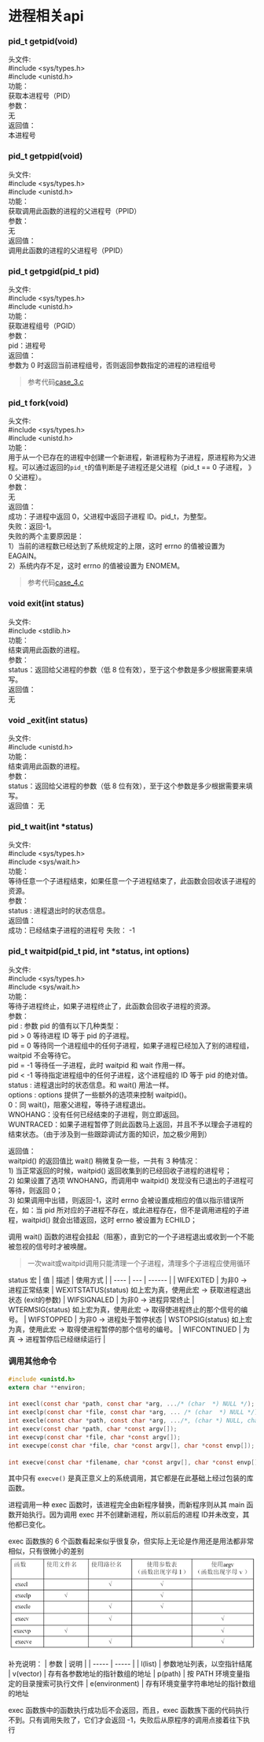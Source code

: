 进程相关api
===


### pid_t getpid(void)
头文件:   
   #include <sys/types.h>   
   #include <unistd.h>    
功能：   
    获取本进程号（PID）  
参数：   
    无   
返回值：   
    本进程号   


### pid_t getppid(void)
头文件:   
   #include <sys/types.h>   
   #include <unistd.h>    
功能：    
    获取调用此函数的进程的父进程号（PPID）    
参数：   
    无   
返回值：   
    调用此函数的进程的父进程号（PPID）    


### pid_t getpgid(pid_t pid)
头文件:   
   #include <sys/types.h>   
   #include <unistd.h>    
功能：   
    获取进程组号（PGID）   
参数：   
    pid：进程号    
返回值：    
    参数为 0 时返回当前进程组号，否则返回参数指定的进程的进程组号     

> 参考代码[case_3.c](case_3.c)


### pid_t fork(void)
头文件:   
   #include <sys/types.h>   
   #include <unistd.h>   
功能：    
    用于从一个已存在的进程中创建一个新进程，新进程称为子进程，原进程称为父进程。可以通过返回的`pid_t`的值判断是子进程还是父进程（pid_t == 0 子进程， 》0 父进程）。    
参数：   
    无   
返回值：   
    成功：子进程中返回 0，父进程中返回子进程 ID。pid_t，为整型。    
    失败：返回-1。    
    失败的两个主要原因是：    
        1）当前的进程数已经达到了系统规定的上限，这时 errno 的值被设置为 EAGAIN。    
        2）系统内存不足，这时 errno 的值被设置为 ENOMEM。    
> 参考代码[case_4.c](case_4.c)


### void exit(int status)
头文件:    
   #include <stdlib.h>   
功能：   
    结束调用此函数的进程。   
参数：   
    status：返回给父进程的参数（低 8 位有效），至于这个参数是多少根据需要来填写。   
返回值：   
    无   


### void _exit(int status)
头文件:   
   #include <unistd.h>   
功能：   
    结束调用此函数的进程。   
参数：   
    status：返回给父进程的参数（低 8 位有效），至于这个参数是多少根据需要来填写。   
返回值：
    无   


### pid_t wait(int *status)
头文件:   
   #include <sys/types.h>    
    #include <sys/wait.h>   
功能：   
    等待任意一个子进程结束，如果任意一个子进程结束了，此函数会回收该子进程的资源。    
参数：    
    status : 进程退出时的状态信息。   
返回值：    
    成功：已经结束子进程的进程号
    失败： -1    


### pid_t waitpid(pid_t pid, int *status, int options)
头文件:   
   #include <sys/types.h>    
    #include <sys/wait.h>   
功能：   
    等待子进程终止，如果子进程终止了，此函数会回收子进程的资源。   
参数：   
    pid : 参数 pid 的值有以下几种类型：    
      pid > 0  等待进程 ID 等于 pid 的子进程。   
      pid = 0  等待同一个进程组中的任何子进程，如果子进程已经加入了别的进程组，waitpid 不会等待它。   
      pid = -1 等待任一子进程，此时 waitpid 和 wait 作用一样。   
      pid < -1 等待指定进程组中的任何子进程，这个进程组的 ID 等于 pid 的绝对值。   
​
    status : 进程退出时的状态信息。和 wait() 用法一样。   
​
    options : options 提供了一些额外的选项来控制 waitpid()。    
            0：同 wait()，阻塞父进程，等待子进程退出。   
            WNOHANG：没有任何已经结束的子进程，则立即返回。   
            WUNTRACED：如果子进程暂停了则此函数马上返回，并且不予以理会子进程的结束状态。（由于涉及到一些跟踪调试方面的知识，加之极少用到）   
                 
返回值：    
    waitpid() 的返回值比 wait() 稍微复杂一些，一共有 3 种情况：   
        1) 当正常返回的时候，waitpid() 返回收集到的已经回收子进程的进程号；   
        2) 如果设置了选项 WNOHANG，而调用中 waitpid() 发现没有已退出的子进程可等待，则返回 0；   
        3) 如果调用中出错，则返回-1，这时 errno 会被设置成相应的值以指示错误所在，如：当 pid 所对应的子进程不存在，或此进程存在，但不是调用进程的子进程，waitpid() 就会出错返回，这时 errno 被设置为 ECHILD；    

调用 wait() 函数的进程会挂起（阻塞），直到它的一个子进程退出或收到一个不能被忽视的信号时才被唤醒。    

> 一次wait或waitpid调用只能清理一个子进程，清理多个子进程应使用循环

status 宏
| 值 | 描述 | 使用方式 |
| ---- | --- | ------ |
| WIFEXITED | 为非0 → 进程正常结束 | WEXITSTATUS(status) 如上宏为真，使用此宏 → 获取进程退出状态 (exit的参数)
| WIFSIGNALED | 为非0 → 进程异常终止 | WTERMSIG(status) 如上宏为真，使用此宏 → 取得使进程终止的那个信号的编号。
| WIFSTOPPED | 为非0 → 进程处于暂停状态 | WSTOPSIG(status) 如上宏为真，使用此宏 → 取得使进程暂停的那个信号的编号。
| WIFCONTINUED | 为真 → 进程暂停后已经继续运行 | 


### 调用其他命令
```c
#include <unistd.h>
extern char **environ;
​
int execl(const char *path, const char *arg, .../* (char  *) NULL */);
int execlp(const char *file, const char *arg, ... /* (char  *) NULL */);
int execle(const char *path, const char *arg, .../*, (char *) NULL, char * const envp[] */);
int execv(const char *path, char *const argv[]);
int execvp(const char *file, char *const argv[]);
int execvpe(const char *file, char *const argv[], char *const envp[]);
​
int execve(const char *filename, char *const argv[], char *const envp[]);
```
其中只有 `execve()` 是真正意义上的系统调用，其它都是在此基础上经过包装的库函数。    

进程调用一种 exec 函数时，该进程完全由新程序替换，而新程序则从其 main 函数开始执行。因为调用 exec 并不创建新进程，所以前后的进程 ID并未改变，其他都已变化。    

exec 函数族的 6 个函数看起来似乎很复杂，但实际上无论是作用还是用法都非常相似，只有很微小的差别    
![alt text](pic/thread_execv_image.png)

补充说明：
| 参数 | 说明 |
| ----- | ----- |
| l(list) |	参数地址列表，以空指针结尾
| v(vector) |	存有各参数地址的指针数组的地址
| p(path) |	按 PATH 环境变量指定的目录搜索可执行文件
| e(environment) |	存有环境变量字符串地址的指针数组的地址

exec 函数族中的函数执行成功后不会返回，而且，exec 函数族下面的代码执行不到。只有调用失败了，它们才会返回 -1，失败后从原程序的调用点接着往下执行   